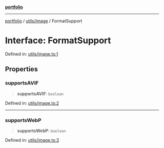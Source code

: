 [**portfolio**](../../../README.md)

***

[portfolio](../../../modules.md) / [utils/image](../README.md) / FormatSupport

# Interface: FormatSupport

Defined in: [utils/image.ts:1](https://github.com/tnorlund/Portfolio/blob/197456a6faa5b81cb6ae09d4345c9c43c01157a9/portfolio/utils/image.ts#L1)

## Properties

### supportsAVIF

> **supportsAVIF**: `boolean`

Defined in: [utils/image.ts:2](https://github.com/tnorlund/Portfolio/blob/197456a6faa5b81cb6ae09d4345c9c43c01157a9/portfolio/utils/image.ts#L2)

***

### supportsWebP

> **supportsWebP**: `boolean`

Defined in: [utils/image.ts:3](https://github.com/tnorlund/Portfolio/blob/197456a6faa5b81cb6ae09d4345c9c43c01157a9/portfolio/utils/image.ts#L3)
